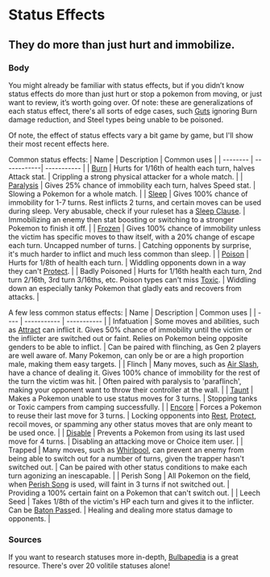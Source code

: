 # Status Effects

## They do more than just hurt and immobilize.

### Body

You might already be familiar with status effects, but if you didn’t know status effects do more than just hurt or stop a pokemon from moving, or just want to review, it’s worth going over. Of note: these are generalizations of each status effect, there's all sorts of edge cases, such [Guts](https://www.serebii.net/abilitydex/guts.shtml) ignoring Burn damage reduction, and Steel types being unable to be poisoned. 

Of note, the effect of status effects vary a bit game by game, but I'll show their most recent effects here. 

Common status effects:
| Name     | Description | Common uses |
| -------- | ------------| ----------- |
| [Burn](https://www.serebii.net/games/status.shtml#burn) | Hurts for 1/16th of health each turn, halves Attack stat. | Crippling a strong physical attacker for a whole match. |
| [Paralysis](https://www.serebii.net/games/status.shtml#paralysis) | Gives 25% chance of immobility each turn, halves Speed stat. | Slowing a Pokemon for a whole match. |
| [Sleep](https://www.serebii.net/games/status.shtml#sleep) | Gives 100% chance of immobility for 1-7 turns. Rest inflicts 2 turns, and certain moves can be used during sleep. Very abusable, check if your ruleset has a [Sleep Clause](https://pokemondb.net/pokebase/50429/what-is-the-sleep-clause). | Immobilizing an enemy then stat boosting or switching to a stronger Pokemon to finish it off. |
| [Frozen](https://www.serebii.net/games/status.shtml#freeze) | Gives 100% chance of immobility unless the victim has specific moves to thaw itself, with a 20% change of escape each turn. Uncapped number of turns. | Catching opponents by surprise, it's much harder to inflict and much less common than sleep. |
| [Poison](https://www.serebii.net/games/status.shtml#poison) | Hurts for 1/8th of health each turn. | Widdling opponents down in a way they can't [Protect](https://serebii.net/attackdex-swsh/protect.shtml). |
| Badly Poisoned | Hurts for 1/16th health each turn, 2nd turn 2/16th, 3rd turn 3/16ths, etc. Poison types can't miss [Toxic](https://www.serebii.net/attackdex-swsh/toxic.shtml). | Widdling down an especially tanky Pokemon that gladly eats and recovers from attacks. |

A few less common status effects:
| Name | Description | Common uses |
| ---- | ----------- | ----------- |
| Infatuation | Some moves and abilities, such as [Attract](https://www.serebii.net/attackdex-swsh/taunt.shtml) can inflict it. Gives 50% chance of immobility until the victim or the inflicter are switched out or faint. Relies on Pokemon being opposite genders to be able to inflict. | Can be paired with flinching, as Gen 2 players are well aware of. Many Pokemon, can only be or are a high proportion male, making them easy targets. |
| Flinch | Many moves, such as [Air Slash](https://www.serebii.net/attackdex-swsh/airslash.shtml), have a chance of dealing it. Gives 100% chance of immobility for the rest of the turn the victim was hit. | Often paired with paralysis to 'paraflinch', making your opponent want to throw their controller at the wall. |
| [Taunt](https://www.serebii.net/attackdex-swsh/taunt.shtml) | Makes a Pokemon unable to use status moves for 3 turns. | Stopping tanks or Toxic campers from camping successfully. |
| [Encore](https://www.serebii.net/attackdex-swsh/encore.shtml) | Forces a Pokemon to reuse their last move for 3 turns. | Locking opponents into [Rest](https://www.serebii.net/attackdex-swsh/rest.shtml), [Protect](https://www.serebii.net/attackdex-swsh/protect.shtml), recoil moves, or spamming any other status moves that are only meant to be used once. |
| [Disable](https://www.serebii.net/attackdex-swsh/encore.shtml) | Prevents a Pokemon from using its last used move for 4 turns. | Disabling an attacking move or Choice item user. |
| Trapped | Many moves, such as [Whirlpool](https://www.serebii.net/attackdex-swsh/encore.shtml), can prevent an enemy from being able to switch out for a number of turns, given the trapper hasn't switched out. | Can be paired with other status conditions to make each turn agonizing an inescapable. |
| Perish Song | All Pokemon on the field, when [Perish Song](https://www.serebii.net/attackdex-swsh/perishsong.shtml) is used, will faint in 3 turns if not switched out. | Providing a 100% certain faint on a Pokemon that can't switch out. |
| Leech Seed | Takes 1/8th of the victim's HP each turn and gives it to the inflicter. Can be [Baton Pass](https://www.serebii.net/attackdex-swsh/batonpass.shtml)ed. | Healing and dealing more status damage to opponents. |

### Sources

If you want to research statuses more in-depth, [Bulbapedia](https://bulbapedia.bulbagarden.net/wiki/Status_condition) is a great resource. There's over 20 volitile statuses alone!
